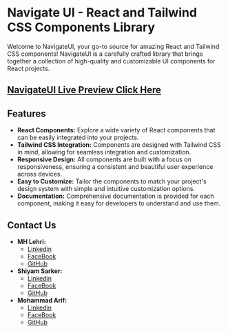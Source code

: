 # Navigate UI - React and Tailwind CSS Components Library

Welcome to NavigateUI, your go-to source for amazing React and Tailwind CSS components! NavigateUI is a carefully crafted library that brings together a collection of high-quality and customizable UI
components for React projects.

## [NavigateUI Live Preview Click Here](https://navigateui.vercel.app)

## Features

-   **React Components:** Explore a wide variety of React components that can be easily integrated into your projects.
-   **Tailwind CSS Integration:** Components are designed with Tailwind CSS in mind, allowing for seamless integration and customization.
-   **Responsive Design:** All components are built with a focus on responsiveness, ensuring a consistent and beautiful user experience across devices.
-   **Easy to Customize:** Tailor the components to match your project's design system with simple and intuitive customization options.
-   **Documentation:** Comprehensive documentation is provided for each component, making it easy for developers to understand and use them.

## Contact Us

-   **MH Lehri:**
    -   [Linkedin](https://www.linkedin.com/in/mahmud-hassan-lehri/)
    -   [FaceBook](https://www.facebook.com/mahmudhassanlehri)
    -   [GitHub](https://github.com/mhlehri)
-   **Shiyam Sarker:**
    -   [Linkedin](https://www.linkedin.com/in/shiyam-sarker/)
    -   [FaceBook](https://www.facebook.com/shiyamsarker/)
    -   [GitHub](https://github.com/shiyam-sarker10)
-   **Mohammad Arif:**
    -   [Linkedin](https://www.linkedin.com/in/mohammad-arif-khan-504b27210/)
    -   [FaceBook](https://web.facebook.com/profile.php?id=100052356673540)
    -   [GitHub](https://github.com/Mohammadarifcoding)
